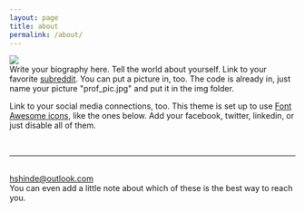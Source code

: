 ```yaml
---
layout: page
title: about
permalink: /about/
---
```


<img class="col one right" src="/img/prof_pic.jpg">

<br/>
Write your biography here. Tell the world about yourself. Link to your favorite <a href="http://reddit.com" target="blank">subreddit</a>. You can put a picture in, too. The code is already in, just name your picture "prof_pic.jpg" and put it in the img folder. 

Link to your social media connections, too. This theme is set up to use <a href="http://fortawesome.github.io/Font-Awesome/" target="blank">Font Awesome icons</a>, like the ones below. Add your facebook, twitter, linkedin, or just disable all of them. 


<br/>
<hr/>
<br/>
<span class="contacticon center">
	<a href="&#109;&#97;&#105;&#108;&#116;&#111;&#58;&#104;&#115;&#104;&#105;&#110;&#100;&#101;&#64;&#111;&#117;&#116;&#108;&#111;&#111;&#107;&#46;&#99;&#111;&#109;">&#104;&#115;&#104;&#105;&#110;&#100;&#101;&#64;&#111;&#117;&#116;&#108;&#111;&#111;&#107;&#46;&#99;&#111;&#109;<i class="fa fa-envelope-square"></i></a>
	<a href="https://github.com/hpshinde" target="_blank"><i class="fa fa-github-square"></i></a>
	<a href="https://www.linkedin.com" target="_blank"><i class="fa fa-linkedin-square"></i></a>
	<a href="http://instagram.com/hshinde" target="_blank"><i class="fa fa-instagram-square"></i></a>
	<a href="https://twitter.com/harshalshinde" target="_blank"><i class="fa fa-twitter-square"></i></a>
</span>

<div class="col three caption">
	You can even add a little note about which of these is the best way to reach you.
</div>

